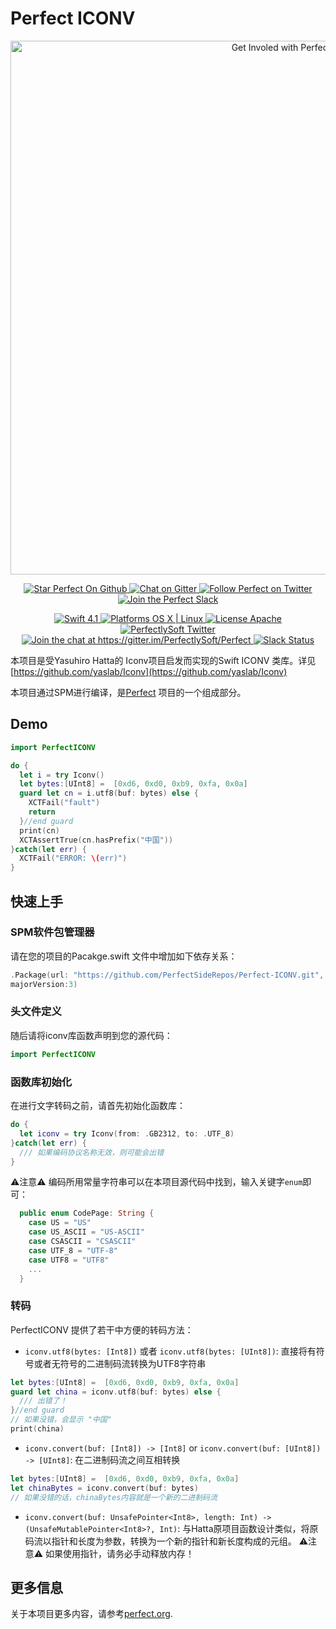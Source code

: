 # Perfect ICONV

<p align="center">
    <a href="http://perfect.org/get-involved.html" target="_blank">
        <img src="http://perfect.org/assets/github/perfect_github_2_0_0.jpg" alt="Get Involed with Perfect!" width="854" />
    </a>
</p>

<p align="center">
    <a href="https://github.com/PerfectlySoft/Perfect" target="_blank">
        <img src="http://www.perfect.org/github/Perfect_GH_button_1_Star.jpg" alt="Star Perfect On Github" />
    </a>  
    <a href="https://gitter.im/PerfectlySoft/Perfect" target="_blank">
        <img src="http://www.perfect.org/github/Perfect_GH_button_2_Git.jpg" alt="Chat on Gitter" />
    </a>  
    <a href="https://twitter.com/perfectlysoft" target="_blank">
        <img src="http://www.perfect.org/github/Perfect_GH_button_3_twit.jpg" alt="Follow Perfect on Twitter" />
    </a>  
    <a href="http://perfect.ly" target="_blank">
        <img src="http://www.perfect.org/github/Perfect_GH_button_4_slack.jpg" alt="Join the Perfect Slack" />
    </a>
</p>

<p align="center">
    <a href="https://developer.apple.com/swift/" target="_blank">
        <img src="https://img.shields.io/badge/Swift-4.1-orange.svg?style=flat" alt="Swift 4.1">
    </a>
    <a href="https://developer.apple.com/swift/" target="_blank">
        <img src="https://img.shields.io/badge/Platforms-OS%20X%20%7C%20Linux%20-lightgray.svg?style=flat" alt="Platforms OS X | Linux">
    </a>
    <a href="http://perfect.org/licensing.html" target="_blank">
        <img src="https://img.shields.io/badge/License-Apache-lightgrey.svg?style=flat" alt="License Apache">
    </a>
    <a href="http://twitter.com/PerfectlySoft" target="_blank">
        <img src="https://img.shields.io/badge/Twitter-@PerfectlySoft-blue.svg?style=flat" alt="PerfectlySoft Twitter">
    </a>
    <a href="https://gitter.im/PerfectlySoft/Perfect?utm_source=badge&utm_medium=badge&utm_campaign=pr-badge&utm_content=badge" target="_blank">
        <img src="https://img.shields.io/badge/Gitter-Join%20Chat-brightgreen.svg" alt="Join the chat at https://gitter.im/PerfectlySoft/Perfect">
    </a>
    <a href="http://perfect.ly" target="_blank">
        <img src="http://perfect.ly/badge.svg" alt="Slack Status">
    </a>
</p>


本项目是受Yasuhiro Hatta的 Iconv项目启发而实现的Swift ICONV 类库。详见[https://github.com/yaslab/Iconv](https://github.com/yaslab/Iconv)

本项目通过SPM进行编译，是[Perfect](https://github.com/PerfectlySoft/Perfect) 项目的一个组成部分。


## Demo

``` swift
import PerfectICONV

do {
  let i = try Iconv()
  let bytes:[UInt8] =  [0xd6, 0xd0, 0xb9, 0xfa, 0x0a]
  guard let cn = i.utf8(buf: bytes) else {
    XCTFail("fault")
    return
  }//end guard
  print(cn)
  XCTAssertTrue(cn.hasPrefix("中国"))
}catch(let err) {
  XCTFail("ERROR: \(err)")
}
```

## 快速上手

### SPM软件包管理器

请在您的项目的Pacakge.swift 文件中增加如下依存关系：

``` swift
.Package(url: "https://github.com/PerfectSideRepos/Perfect-ICONV.git", 
majorVersion:3)
```

### 头文件定义

随后请将iconv库函数声明到您的源代码：

``` swift
import PerfectICONV
```

### 函数库初始化

在进行文字转码之前，请首先初始化函数库：

``` swift
do {
  let iconv = try Iconv(from: .GB2312, to: .UTF_8)
}catch(let err) {
  /// 如果编码协议名称无效，则可能会出错
}
```
⚠️注意⚠️ 编码所用常量字符串可以在本项目源代码中找到，输入关键字`enum`即可：

``` swift
  public enum CodePage: String {
    case US = "US"
    case US_ASCII = "US-ASCII"
    case CSASCII = "CSASCII"
    case UTF_8 = "UTF-8"
    case UTF8 = "UTF8"
    ...
  }
```

### 转码

PerfectICONV 提供了若干中方便的转码方法：

- `iconv.utf8(bytes: [Int8])` 或者 `iconv.utf8(bytes: [UInt8])`: 直接将有符号或者无符号的二进制码流转换为UTF8字符串

``` swift
let bytes:[UInt8] =  [0xd6, 0xd0, 0xb9, 0xfa, 0x0a]
guard let china = iconv.utf8(buf: bytes) else {
  /// 出错了！
}//end guard
// 如果没错，会显示 "中国"
print(china)
```

- `iconv.convert(buf: [Int8]) -> [Int8]` or `iconv.convert(buf: [UInt8]) -> [UInt8]`: 在二进制码流之间互相转换

``` swift
let bytes:[UInt8] =  [0xd6, 0xd0, 0xb9, 0xfa, 0x0a]
let chinaBytes = iconv.convert(buf: bytes)
// 如果没错的话，chinaBytes内容就是一个新的二进制码流
```

- `iconv.convert(buf: UnsafePointer<Int8>, length: Int) -> (UnsafeMutablePointer<Int8>?, Int)`: 与Hatta原项目函数设计类似，将原码流以指针和长度为参数，转换为一个新的指针和新长度构成的元组。
 ⚠️注意⚠️ 如果使用指针，请务必手动释放内存！

## 更多信息
关于本项目更多内容，请参考[perfect.org](http://perfect.org).
